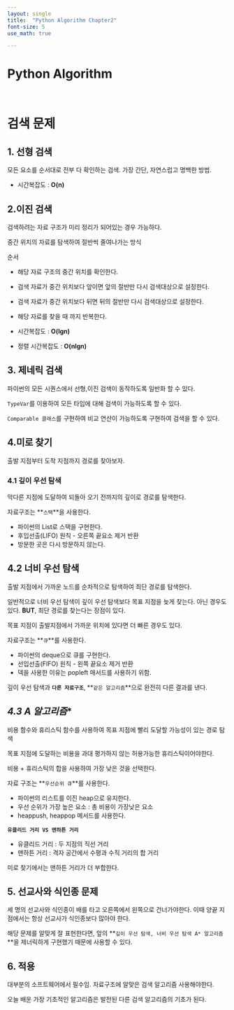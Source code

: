```yaml
---
layout: single
title:  "Python Algorithm Chapter2"
font-size: 5
use_math: true

---
```

# Python Algorithm

<br/>

# **검색 문제**

## **1. 선형 검색**

모든 요소를 순서대로 전부 다 확인하는 검색. 가장 간단, 자연스럽고 명백한 방법.

* 시간복잡도 : **O(n)**

## **2.이진 검색**

검색하려는 자료 구조가 미리 정리가 되어있는 경우 가능하다. 

중간 위치의 자료를 탐색하여 절반씩 줄여나가는 방식

순서 
* 해당 자료 구조의 중간 위치를 확인한다.
* 검색 자료가 중간 위치보다 앞이면 앞의 절반만 다시 검색대상으로 설정한다.
* 검색 자료가 중간 위치보다 뒤면 뒤의 절반만 다시 검색대상으로 설정한다.
* 해당 자료를 찾을 때 까지 반복한다.


* 시간복잡도 : **O(lgn)**
* 정렬 시간복잡도 : **O(nlgn)**

## **3. 제네릭 검색**

파이썬의 모든 시퀀스에서 선형,이진 검색이 동작하도록 일반화 할 수 있다.

`TypeVar`를 이용하여 모든 타입에 대해 검색이 가능하도록 할 수 있다.

`Comparable 클래스`를 구현하여 비교 연산이 가능하도록 구현하여 검색을 할 수 있다.

## **4.미로 찾기**

출발 지점부터 도착 지점까지 경로를 찾아보자. 

### **4.1 깊이 우선 탐색**

막다른 지점에 도달하여 되돌아 오기 전까지의 깊이로 경로를 탐색한다.


자료구조는 **`스택`**을 사용한다.

* 파이썬의 List로 스택을 구현한다.
* 후입선출(LIFO) 원칙 - 오른쪽 끝요소 제거 반환
* 방문한 곳은 다시 방문하지 않는다.


## **4.2 너비 우선 탐색**


출발 지점에서 가까운 노드를 순차적으로 탐색하여 최단 경로를 탐색한다.

일반적으로 너비 우선 탐색이 깊이 우선 탐색보다 목표 지점을 늦게 찾는다. 아닌 경우도 있다.
**BUT**, 최단 경로를 찾는다는 장점이 있다.

목표 지점이 출발지점에서 가까운 위치에 있다면 더 빠른 경우도 있다.

자료구조는 **`큐`**를 사용한다.
* 파이썬의 deque으로 큐를 구현한다.
* 선입선출(FIFO) 원칙 -  왼쪽 끝요소 제거 반환
* 덱을 사용한 이유는 popleft 매서드를 사용하기 위함.

깊이 우선 탐색과 **`다른 자료구조`**, **`같은 알고리즘`**으로 완전히 다른 결과를 낸다.

## **4.3 A* 알고리즘**

비용 함수와 휴리스틱 함수를 사용하여 목표 지점에 빨리 도달할 가능성이 있는 경로 탐색

목표 지점에 도달하는 비용을 과대 평가하지 않는 허용가능한 휴리스틱이어야한다.

비용 + 휴리스틱의 합을 사용하여 가장 낮은 것을 선택한다.


자료 구조는 **`우선순위 큐`**를 사용한다.
* 파이썬의 리스트를 이진 heap으로 유지한다.
* 우선 순위가 가장 높은 요소 : 총 비용이 가장낮은 요소
* heappush, heappop 메서드를 사용한다.

**`유클리드 거리 VS 맨하튼 거리`**
* 유클리드 거리 : 두 지점의 직선 거리 
* 맨하튼 거리 : 격자 공간에서 수평과 수직 거리의 합 거리

미로 찾기에서는 맨하튼 거리가 더 부합한다.

## **5. 선교사와 식인종 문제**
 

세 명의 선교사와 식인종이 배를 타고 오른쪽에서 왼쪽으로 건너가야한다. 이때 양끝 지점에서는 항상 선교사가 식인종보다 많아야 한다.


해당 문제를 알맞게 잘 표현한다면, 앞의 **`깊이 우선 탐색, 너비 우선 탐색 A* 알고리즘`**을 제너릭하게 구현했기 때문에 사용할 수 있다.

## **6. 적용**

대부분의 소프트웨어에서 필수임. 자료구조에 알맞은 검색 알고리즘 사용해야한다.


오늘 배운 가장 기초적인 알고리즘은 발전된 다른 검색 알고리즘의 기초가 된다.
